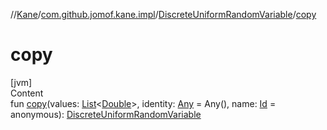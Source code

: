 //[Kane](../../index.md)/[com.github.jomof.kane.impl](../index.md)/[DiscreteUniformRandomVariable](index.md)/[copy](copy.md)



# copy  
[jvm]  
Content  
fun [copy](copy.md)(values: [List](https://kotlinlang.org/api/latest/jvm/stdlib/kotlin.collections/-list/index.html)<[Double](https://kotlinlang.org/api/latest/jvm/stdlib/kotlin/-double/index.html)>, identity: [Any](https://kotlinlang.org/api/latest/jvm/stdlib/kotlin/-any/index.html) = Any(), name: [Id](../index.md#%5Bcom.github.jomof.kane.impl%2FId%2F%2F%2FPointingToDeclaration%2F%5D%2FClasslikes%2F-972340876) = anonymous): [DiscreteUniformRandomVariable](index.md)  



